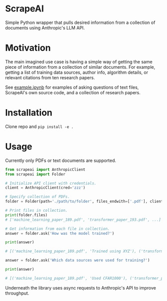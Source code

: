 # ScrapeAI
Simple Python wrapper that pulls desired information from a collection of documents using Anthropic's LLM API.

# Motivation
The main imagined use case is having a simple way of getting the same piece of information from a collection of similar documents. For example, getting a list of training data sources, author info, algorithm details, or relevant citations from ten research papers.

See [example.ipynb](https://github.com/keenangraham/ScrapeAI/blob/main/examples.ipynb) for examples of asking questions of text files, ScrapeAI's own source code, and a collection of research papers.

# Installation
Clone repo and `pip install -e .`

# Usage

Currently only PDFs or text documents are supported.

```python
from scrapeai import AnthropicClient
from scrapeai import Folder

# Initialize API client with credentials.
client = AnthropicClient(cred='zzz')

# Specify collection of PDFs.
folder = Folder(path='./path/to/folder', files_endwith=['.pdf'], client=client)

# Print files in collection.
print(folder.files)
# ['machine_learning_paper_189.pdf', 'transformer_paper_193.pdf', ...]

# Get information from each file in collection.
answer = folder.ask('How was the model trained?')

print(answer)

# [('machine_learning_paper_189.pdf', 'Trained using XYZ'), ('transformer_paper_193.pdf', 'Trained using WYX'), ...]

answer = folder.ask('Which data sources were used for training?')

print(answer)

# [('machine_learning_paper_189.pdf', 'Used CFAR1000'), ('transformer_paper_193.pdf', 'Used self-labeled cats'), ...]
```

Underneath the library uses async requests to Anthropic's API to improve throughput.